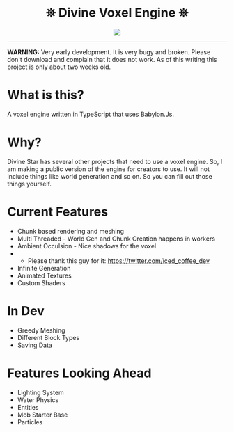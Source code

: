 <h1 align="center">
 ⛯ Divine Voxel Engine ⛯
</h1>
 
<p align="center">
<img src="https://divinestarapparel.com/wp-content/uploads/2021/02/logo-small.png"/>
</p>


---

__WARNING:__
Very early development. It is very bugy and broken. Please don't download and complain that
it does not work. As of this writing this project is only about two weeks old.

# What is this?

A voxel engine written in TypeScript that uses Babylon.Js. 

# Why?

Divine Star has several other projects that need to use a voxel engine. So, I am making a 
public version of the engine for creators to use. It will not include things like world 
generation and so on. So you can fill out those things yourself. 

# Current Features

- Chunk based rendering and meshing
- Multi Threaded - World Gen and Chunk Creation happens in workers
- Ambient Occulsion - Nice shadows for the voxel 
- - Please thank this guy for it: https://twitter.com/iced_coffee_dev
- Infinite Generation
- Animated Textures
- Custom Shaders

# In Dev

- Greedy Meshing
- Different Block Types
- Saving Data

# Features Looking Ahead 

- Lighting System 
- Water Physics
- Entities
- Mob Starter Base
- Particles 


